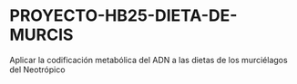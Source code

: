 # PROYECTO-HB25-DIETA-DE-MURCIS
Aplicar la codificación metabólica del ADN a las dietas de los murciélagos del Neotrópico
